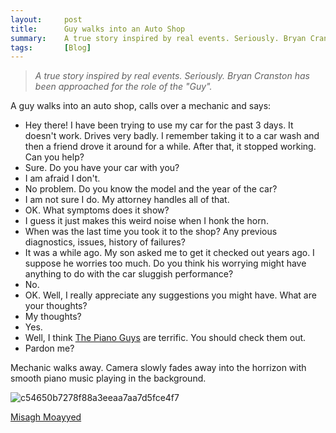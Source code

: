 ```yaml
---
layout:     post
title:      Guy walks into an Auto Shop
summary:    A true story inspired by real events. Seriously. Bryan Cranston has been approached for the role of the "Guy".
tags:       [Blog]
---
```


> *A true story inspired by real events. Seriously. Bryan Cranston has been approached for the role of the "Guy".*

A guy walks into an auto shop, calls over a mechanic and says:

- Hey there! I have been trying to use my car for the past 3 days. It doesn't work. Drives very badly. I remember taking it to a car wash and then a friend drove it around for a while. After that, it stopped working. Can you help?
- Sure. Do you have your car with you?
- I am afraid I don't.
- No problem. Do you know the model and the year of the car?
- I am not sure I do. My attorney handles all of that.
- OK. What symptoms does it show?
- I guess it just makes this weird noise when I honk the horn.
- When was the last time you took it to the shop? Any previous diagnostics, issues, history of failures?
- It was a while ago. My son asked me to get it checked out years ago. I suppose he worries too much. Do you think his worrying might have anything to do with the car sluggish performance? 
- No.
- OK. Well, I really appreciate any suggestions you might have. What are your thoughts?
- My thoughts?
- Yes.
- Well, I think [The Piano Guys](https://thepianoguys.com/) are terrific. You should check them out.
- Pardon me?

Mechanic walks away. Camera slowly fades away into the horrizon with smooth piano music playing in the background.

![c54650b7278f88a3eeaa7aa7d5fce4f7](https://cloud.githubusercontent.com/assets/1205228/22529773/00372422-e8d9-11e6-868f-5a70e27f5074.jpg)

[Misagh Moayyed](https://twitter.com/misagh84)
